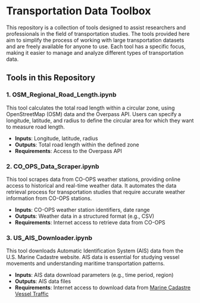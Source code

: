 # Transportation Data Toolbox

This repository is a collection of tools designed to assist researchers and professionals in the field of transportation studies. The tools provided here aim to simplify the process of working with large transportation datasets and are freely available for anyone to use. Each tool has a specific focus, making it easier to manage and analyze different types of transportation data.

## Tools in this Repository

### 1. OSM_Regional_Road_Length.ipynb
This tool calculates the total road length within a circular zone, using OpenStreetMap (OSM) data and the Overpass API. Users can specify a longitude, latitude, and radius to define the circular area for which they want to measure road length.

- **Inputs**: Longitude, latitude, radius
- **Outputs**: Total road length within the defined zone
- **Requirements**: Access to the Overpass API

### 2. CO_OPS_Data_Scraper.ipynb
This tool scrapes data from CO-OPS weather stations, providing online access to historical and real-time weather data. It automates the data retrieval process for transportation studies that require accurate weather information from CO-OPS stations.

- **Inputs**: CO-OPS weather station identifiers, date range
- **Outputs**: Weather data in a structured format (e.g., CSV)
- **Requirements**: Internet access to retrieve data from CO-OPS

### 3. US_AIS_Downloader.ipynb
This tool downloads Automatic Identification System (AIS) data from the U.S. Marine Cadastre website. AIS data is essential for studying vessel movements and understanding maritime transportation patterns.

- **Inputs**: AIS data download parameters (e.g., time period, region)
- **Outputs**: AIS data files
- **Requirements**: Internet access to download data from [Marine Cadastre Vessel Traffic](https://hub.marinecadastre.gov/pages/vesseltraffic)
